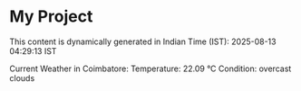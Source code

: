 # My Project

This content is dynamically generated in Indian Time (IST): 2025-08-13 04:29:13 IST


Current Weather in Coimbatore:
Temperature: 22.09 °C
Condition: overcast clouds
